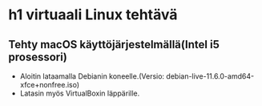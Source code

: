 # h1 virtuaali Linux tehtävä
## Tehty macOS käyttöjärjestelmällä(Intel i5 prosessori)
- Aloitin lataamalla Debianin koneelle.(Versio: debian-live-11.6.0-amd64-xfce+nonfree.iso)
- Latasin myös VirtualBoxin läppärille. 

